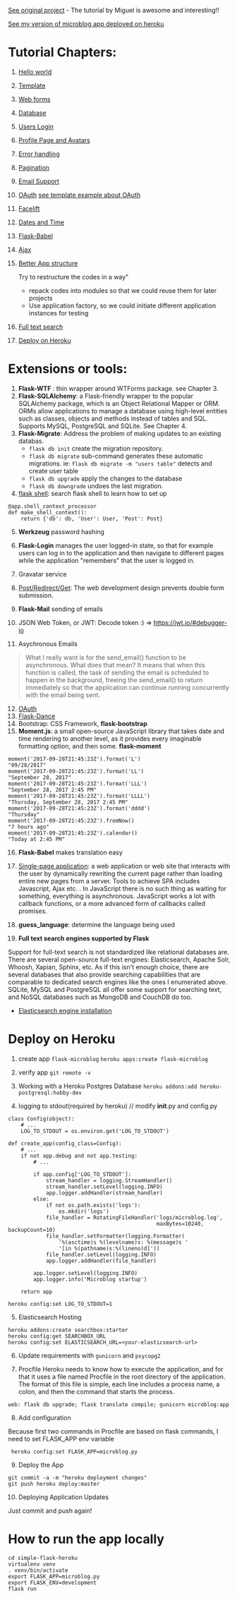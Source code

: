 [See original project](https://github.com/miguelgrinberg/microblog/tree/v0.4) - The tutorial by Miguel is awesome and interesting!!

[See my version of microblog app deployed on heroku](https://microblog-clu.herokuapp.com/auth/login?next=%2F)


# Tutorial Chapters:

1. [Hello world](https://blog.miguelgrinberg.com/post/the-flask-mega-tutorial-part-i-hello-world)
2. [Template](https://blog.miguelgrinberg.com/post/the-flask-mega-tutorial-part-ii-templates)
3. [Web forms](https://blog.miguelgrinberg.com/post/the-flask-mega-tutorial-part-iii-web-forms)
4. [Database](https://blog.miguelgrinberg.com/post/the-flask-mega-tutorial-part-iv-database)
5. [Users Login](https://blog.miguelgrinberg.com/post/the-flask-mega-tutorial-part-v-user-logins)
6. [Profile Page and Avatars](https://blog.miguelgrinberg.com/post/the-flask-mega-tutorial-part-vi-profile-page-and-avatars)
7. [Error handling](https://blog.miguelgrinberg.com/post/the-flask-mega-tutorial-part-vii-error-handling)
8. [Pagination](https://blog.miguelgrinberg.com/post/the-flask-mega-tutorial-part-ix-pagination)
9. [Email Support](https://blog.miguelgrinberg.com/post/the-flask-mega-tutorial-part-x-email-support)
10. [OAuth](https://blog.miguelgrinberg.com/post/oauth-authentication-with-flask)
	[see template example about OAuth](https://github.com/miguelgrinberg/flask-oauth-example)
11. [Facelift](https://blog.miguelgrinberg.com/post/the-flask-mega-tutorial-part-xi-facelift)
12. [Dates and Time](https://blog.miguelgrinberg.com/post/the-flask-mega-tutorial-part-xii-dates-and-times)
13. [Flask-Babel](https://blog.miguelgrinberg.com/post/the-flask-mega-tutorial-part-xiii-i18n-and-l10n)
14. [Ajax](https://blog.miguelgrinberg.com/post/the-flask-mega-tutorial-part-xiv-ajax)
15. [Better App structure](https://blog.miguelgrinberg.com/post/the-flask-mega-tutorial-part-xv-a-better-application-structure)

      Try to restructure the codes in a way"
      * repack codes into modules so that we could reuse them for later projects
      * Use application factory, so we could initiate different application instances for testing

16. [Full text search](https://blog.miguelgrinberg.com/post/the-flask-mega-tutorial-part-xvi-full-text-search)
17. [Deploy on Heroku](https://blog.miguelgrinberg.com/post/the-flask-mega-tutorial-part-xviii-deployment-on-heroku)




# Extensions or tools:
1. **Flask-WTF** : thin wrapper around WTForms package. see Chapter 3.
2. **Flask-SQLAlchemy**: a Flask-friendly wrapper to the popular SQLAlchemy package, which is an Object Relational Mapper or ORM. ORMs allow applications to manage a database using high-level entities such as classes, objects and methods instead of tables and SQL. Supports  MySQL, PostgreSQL and SQLite. See Chapter 4.
3. **Flask-Migrate**: Address the problem of making updates to an existing databas.
	- `flask db init` create the migration repository.
	- `flask db migrate` sub-command generates these automatic migrations.  ie: `flask db migrate -m "users table"` detects and create user table
	- `flask db upgrade` apply the changes to the database
	- `flask db downgrade` undoes the last migration. 
4. [flask shell](https://blog.miguelgrinberg.com/post/the-flask-mega-tutorial-part-iv-database): search flask shell to learn how to set up
```
@app.shell_context_processor
def make_shell_context():
    return {'db': db, 'User': User, 'Post': Post}

```

5. **Werkzeug** password hashing
6. **Flask-Login**   manages the user logged-in state, so that for example users can log in to the application and then navigate to different pages while the application "remembers" that the user is logged in. 

7. Gravatar service
8. [Post/Redirect/Get](https://en.wikipedia.org/wiki/Post/Redirect/Get): The web development design prevents double form submission.
9.  **Flask-Mail** sending of emails
10. JSON Web Token, or JWT: Decode token :) => https://jwt.io/#debugger-io
11. Asychronous Emails

> What I really want is for the send_email() function to be asynchronous. What does that mean? It means that when this function is called, the task of sending the email is scheduled to happen in the background, freeing the send_email() to return immediately so that the application can continue running concurrently with the email being sent.


12. [OAuth](https://blog.miguelgrinberg.com/post/oauth-authentication-with-flask)
13. [Flask-Dance](https://github.com/singingwolfboy/flask-dance)
14. Bootstrap: CSS Framework, **flask-bootstrap**
15. **Moment.js**: a small open-source JavaScript library that takes date and time rendering to another level, as it provides every imaginable formatting option, and then some. **flask-moment**

```
moment('2017-09-28T21:45:23Z').format('L')
"09/28/2017"
moment('2017-09-28T21:45:23Z').format('LL')
"September 28, 2017"
moment('2017-09-28T21:45:23Z').format('LLL')
"September 28, 2017 2:45 PM"
moment('2017-09-28T21:45:23Z').format('LLLL')
"Thursday, September 28, 2017 2:45 PM"
moment('2017-09-28T21:45:23Z').format('dddd')
"Thursday"
moment('2017-09-28T21:45:23Z').fromNow()
"7 hours ago"
moment('2017-09-28T21:45:23Z').calendar()
"Today at 2:45 PM"
```

16. **Flask-Babel** makes translation easy
17. [Single-page application](https://en.wikipedia.org/wiki/Single-page_application): a web application or web site that interacts with the user by dynamically rewriting the current page rather than loading entire new pages from a server. Tools to achieve SPA includes Javascript, Ajax etc. . In JavaScript there is no such thing as waiting for something, everything is asynchronous.  JavaScript works a lot with callback functions, or a more advanced form of callbacks called promises. 
18. **guess_language**: determine the language being used

19. **Full text search engines supported by Flask**

Support for full-text search is not standardized like relational databases are. There are several open-source full-text engines: Elasticsearch, Apache Solr, Whoosh, Xapian, Sphinx, etc. As if this isn't enough choice, there are several databases that also provide searching capabilities that are comparable to dedicated search engines like the ones I enumerated above. SQLite, MySQL and PostgreSQL all offer some support for searching text, and NoSQL databases such as MongoDB and CouchDB do too.

- [Elasticsearch engine installation](https://www.elastic.co/guide/en/elasticsearch/reference/6.5/docker.html)


# Deploy on Heroku


1. create app `flask-microblog`
`heroku apps:create flask-microblog`

2. verify app
`git remote -v`

3. Working with a Heroku Postgres Database
`heroku addons:add heroku-postgresql:hobby-dev`

4. logging to stdout(required by heroku)
// modify __init__.py and config.py

```
class Config(object):
    # ...
    LOG_TO_STDOUT = os.environ.get('LOG_TO_STDOUT')
```

```
def create_app(config_class=Config):
    # ...
    if not app.debug and not app.testing:
        # ...

        if app.config['LOG_TO_STDOUT']:
            stream_handler = logging.StreamHandler()
            stream_handler.setLevel(logging.INFO)
            app.logger.addHandler(stream_handler)
        else:
            if not os.path.exists('logs'):
                os.mkdir('logs')
            file_handler = RotatingFileHandler('logs/microblog.log',
                                               maxBytes=10240, backupCount=10)
            file_handler.setFormatter(logging.Formatter(
                '%(asctime)s %(levelname)s: %(message)s '
                '[in %(pathname)s:%(lineno)d]'))
            file_handler.setLevel(logging.INFO)
            app.logger.addHandler(file_handler)

        app.logger.setLevel(logging.INFO)
        app.logger.info('Microblog startup')

    return app
```


`heroku config:set LOG_TO_STDOUT=1`

5. Elasticsearch Hosting
```
heroku addons:create searchbox:starter
heroku config:get SEARCHBOX_URL
heroku config:set ELASTICSEARCH_URL=<your-elasticsearch-url>
```

6. Update requirements with `gunicorn` and `psycopg2`

7. Procfile
Heroku needs to know how to execute the application, and for that it uses a file named Procfile in the root directory of the application. The format of this file is simple, each line includes a process name, a colon, and then the command that starts the process. 

```
web: flask db upgrade; flask translate compile; gunicorn microblog:app
```

8. Add configuration

Because first two commands in Procfile are based on flask commands, I need to set FLASK_APP env variable

` heroku config:set FLASK_APP=microblog.py`

9. Deploy the App

```
git commit -a -m "heroku deployment changes"
git push heroku deploy:master

```

10. Deploying Application Updates

Just commit and push again!


# How to run the app locally
```
cd simple-flask-heroku
virtualenv venv
. venv/bin/activate
export FLASK_APP=microblog.py 
export FLASK_ENV=development
flask run
```

